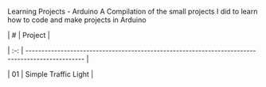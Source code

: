 Learning Projects - Arduino
A Compilation of the small projects I did to learn how to code and make projects in Arduino

| # | Project |

| :-: | ------------------------------------------------------------------------------------------------ |

| 01 | Simple Traffic Light |